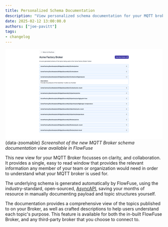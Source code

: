 ```yaml
---
title: Personalized Schema Documentation 
description: "View personalized schema documentation for your MQTT brokers in this new, automatically generated view."  
date: 2025-02-12 13:00:00.0  
authors: ["joe-pavitt"]  
tags:  
- changelog  
---
```


![Screenshot of the new MQTT Broker schema documentation view available in FlowFuse](./images/schema-documentation.png){data-zoomable}
_Screenshot of the new MQTT Broker schema documentation view available in FlowFuse_

This new view for your MQTT Broker focusses on clarity, and collaboration. It provides a single, easy to read window that provides the relevant information any member of your team or organization would need in order to understand what your MQTT broker is used for.

The underlying schema is generated automatically by FlowFuse, using the industry-standard, open-sourced, [AsyncAPI](https://www.asyncapi.com/), saving your months of resource in manually documenting payload and topic structures yourself.

The documentation provides a comprehensive view of the topics published to on your Broker, as well as crafted descriptions to help users understand each topic's purpose. This feature is available for both the in-built FlowFuse Broker, and any third-party broker that you choose to connect to.